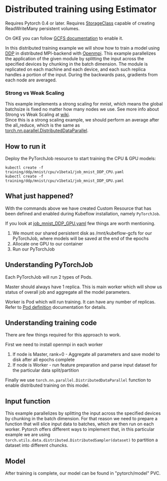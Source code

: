 # Distributed training using Estimator

Requires Pytorch 0.4 or later.
Requires [StorageClass](https://kubernetes.io/docs/concepts/storage/storage-classes/) capable of creating ReadWriteMany persistent volumes.

On GKE you can follow [GCFS documentation](https://master.kubeflow.org/docs/guides/gke/cloud-filestore/) to enable it.

In this distributed training example we will show how to train a model using [DDP](https://pytorch.org/docs/stable/nn.html#torch.nn.parallel.DistributedDataParallel) in
distributed MPI-backend with [Openmpi](https://www.open-mpi.org/). This example parallelizes the application of the given module by
splitting the input across the specified devices by chunking in the batch dimension. The module is replicated on each machine and each device, and
each such replica handles a portion of the input. During the backwards pass, gradients from each node are averaged.

### Strong vs Weak Scaling

This example implements a strong scaling for mnist, which means the global batchsize is fixed no matter how many nodes we use.
See more info about Strong vs Weak Scaling at [wiki](https://en.wikipedia.org/wiki/Scalability#Weak_versus_strong_scaling).  
Since this is a strong scaling example, we should perform an average after the all_reduce, which is the same as [torch.nn.parallel.DistributedDataParallel](https://github.com/pytorch/pytorch/blob/master/torch/nn/parallel/distributed.py#L338).

## How to run it

Deploy the PyTorchJob resource to start training the CPU & GPU models:

```
kubectl create -f training/ddp/mnist/cpu/v1beta1/job_mnist_DDP_CPU.yaml
kubectl create -f training/ddp/mnist/cpu/v1beta1/job_mnist_DDP_GPU.yaml

```

## What just happened?

With the commands above we have created Custom Resource that has been defined and enabled during Kubeflow
installation, namely `PyTorchJob`.

If you look at [job_mnist_DDP_GPU.yaml](https://github.com/kubeflow/examples/blob/master/github_issue_summarization/training/ddp/mnist/cpu/v1beta1/job_mnist_DDP_GPU.yaml) few things are worth mentioning.

1. We mount our shared persistent disk as /mnt/kubeflow-gcfs for our PyTorchJob, where models will be saved at the end of the epochs
2. Allocate one GPU to our container
2. Run our PyTorchJob

## Understanding PyTorchJob

Each PyTorchJob will run 2 types of Pods.

Master should always have 1 replica. This is main worker which will show us status of overall job and aggregate all the model parameters.

Worker is Pod which will run training. It can have any number of replicas.
Refer to [Pod definition](https://kubernetes.io/docs/concepts/workloads/pods/pod/) documentation for details.

## Understanding training code

There are few things required for this approach to work.

First we need to install openmpi in each worker

1. If node is Master, rank=0 - Aggregate all parameters and save model to disk after all epochs complete
2. If node is Worker - run feature preparation and parse input dataset for the particular data split/partition

Finally we use `torch.nn.parallel.DistributedDataParallel` function to enable distributed training on this model.

## Input function

This example parallelizes by splitting the input across the specified devices by chunking in the batch dimension.
For that reason we need to prepare a function that will slice input data to batches, which are then run on each worker.
Pytorch offers different ways to implement that, in this particular example we are using `torch.utils.data.distributed.DistributedSampler(dataset)` 
to partition a dataset into different chuncks.

## Model

After training is complete, our model can be found in "pytorch/model" PVC.
